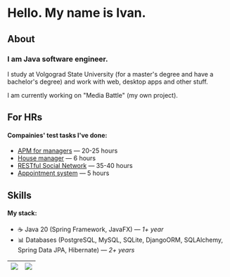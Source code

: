 <h1>Hello. My name is Ivan.</h1>
<h2>About</h2>
<h3>I am Java software engineer.</h3>
<p>I study at Volgograd State University (for a master's degree and have a bachelor's degree) and work with web, desktop apps and other stuff.</p>
<p>I am currently working on "Media Battle" (my own project).</p>

<h2>For HRs</h2>
<h4>Compainies' test tasks I've done:</h4>
<ul>
  <li><a href="https://github.com/onechesz/axiomatioka-test-task">APM for managers</a> — 20-25 hours</li>
  <li><a href="https://github.com/onechesz/zuzex-test-task">House manager</a> — 6 hours</li>
  <li><a href="https://github.com/onechesz/effective-mobile-test-task">RESTful Social Network</a> — 35-40 hours</li>
  <li><a href="https://github.com/onechesz/kte-labs-test-task">Appointment system</a> — 5 hours</li>
</ul>

<h2>Skills</h2>
<h4>My stack:</h4>
<ul>
  <li>☕ Java 20 (Spring Framework, JavaFX) — <i>1+ year</i></li>
  <li>📊 Databases (PostgreSQL, MySQL, SQLite, DjangoORM, SQLAlchemy, Spring Data JPA, Hibernate) — <i>2+ years</i></li>
</ul>

| <img align="center" src="https://github-readme-stats.vercel.app/api?username=onechesz&show_icons=true&include_all_commits=true&hide_border=true&count_private=true" /> | <img align="center" src="https://github-readme-stats.vercel.app/api/top-langs/?username=onechesz&layout=compact&hide_border=true" /> |
| ------------- | ------------- |
